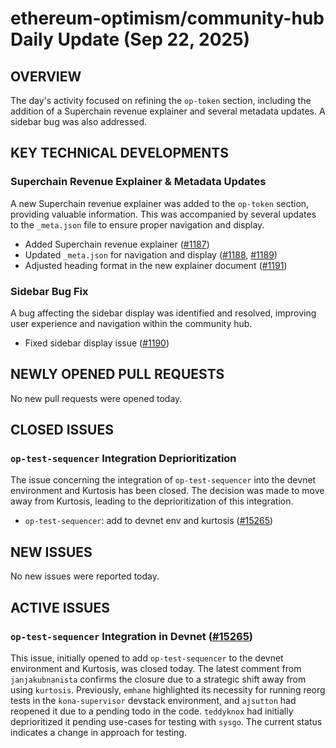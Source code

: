 # ethereum-optimism/community-hub Daily Update (Sep 22, 2025)
## OVERVIEW 
The day's activity focused on refining the `op-token` section, including the addition of a Superchain revenue explainer and several metadata updates. A sidebar bug was also addressed.
 
## KEY TECHNICAL DEVELOPMENTS

### Superchain Revenue Explainer & Metadata Updates
A new Superchain revenue explainer was added to the `op-token` section, providing valuable information. This was accompanied by several updates to the `_meta.json` file to ensure proper navigation and display.
- Added Superchain revenue explainer ([#1187](https://github.com/ethereum-optimism/community-hub/pull/1187))
- Updated `_meta.json` for navigation and display ([#1188](https://github.com/ethereum-optimism/community-hub/pull/1188), [#1189](https://github.com/ethereum-optimism/community-hub/pull/1189))
- Adjusted heading format in the new explainer document ([#1191](https://github.com/ethereum-optimism/community-hub/pull/1191))

### Sidebar Bug Fix
A bug affecting the sidebar display was identified and resolved, improving user experience and navigation within the community hub.
- Fixed sidebar display issue ([#1190](https://github.com/ethereum-optimism/community-hub/pull/1190))

## NEWLY OPENED PULL REQUESTS
No new pull requests were opened today.

## CLOSED ISSUES

### `op-test-sequencer` Integration Deprioritization
The issue concerning the integration of `op-test-sequencer` into the devnet environment and Kurtosis has been closed. The decision was made to move away from Kurtosis, leading to the deprioritization of this integration.
- `op-test-sequencer`: add to devnet env and kurtosis ([#15265](https://github.com/ethereum-optimism/community-hub/issues/15265))

## NEW ISSUES
No new issues were reported today.

## ACTIVE ISSUES

### `op-test-sequencer` Integration in Devnet ([#15265](https://github.com/ethereum-optimism/community-hub/issues/15265))
This issue, initially opened to add `op-test-sequencer` to the devnet environment and Kurtosis, was closed today. The latest comment from `janjakubnanista` confirms the closure due to a strategic shift away from using `kurtosis`. Previously, `emhane` highlighted its necessity for running reorg tests in the `kona-supervisor` devstack environment, and `ajsutton` had reopened it due to a pending todo in the code. `teddyknox` had initially deprioritized it pending use-cases for testing with `sysgo`. The current status indicates a change in approach for testing.